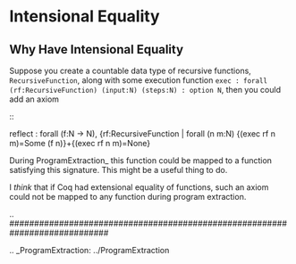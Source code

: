 Intensional Equality
====================

Why Have Intensional Equality
-----------------------------

Suppose you create a countable data type of recursive functions, ``RecursiveFunction``, along with some execution function ``exec : forall (rf:RecursiveFunction) (input:N) (steps:N) : option N``, then you could add an axiom 

::

   reflect : forall (f:N -> N),
    {rf:RecursiveFunction
    | forall (n m:N) {(exec rf n m)=Some (f n)}+{(exec rf n m)=None}

During ProgramExtraction_ this function could be mapped to a function satisfying this signature.  This might be a useful thing to do.

I *think* that if Coq had extensional equality of functions, such an axiom could not be mapped to any function during program extraction.

.. ############################################################################

.. _ProgramExtraction: ../ProgramExtraction


